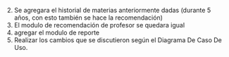 2.	Se agregara el historial de materias anteriormente dadas (durante 5 años, con esto también se hace la recomendación)
3.	El modulo de recomendación de profesor se quedara igual 
5.	agregar el modulo de reporte 
7.	Realizar los cambios que se discutieron según el Diagrama De Caso De Uso.